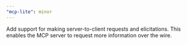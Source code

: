 ```yaml
---
"mcp-lite": minor
---
```


Add support for making server-to-client requests and elicitations. This enables the MCP server to request more information over the wire.
